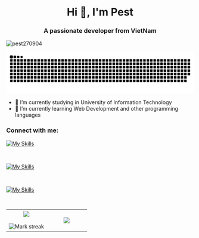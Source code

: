 <h1 align="center">Hi 👋, I'm Pest</h1>
<h3 align="center">A passionate developer from VietNam</h3>

<p align="left">
  <img
    src="https://komarev.com/ghpvc/?username=pest270904&label=Profile%20views&color=0e75b6&style=flat"
    alt="pest270904"
  />
</p>

<!--- snake -->
<div align="center">
    <img  src="https://github.com/1999AZZAR/1999AZZAR/blob/readme/resources/img/grid-snake.svg"
         alt="snake" /></a>
</div>

- 🔭 I’m currently studying in University of Information Technology
- 🌱 I’m currently learning Web Development and other programming languages

<h3 align="left">Connect with me:</h3>
<p align="left"></p>

[![My Skills](https://skillicons.dev/icons?i=cpp,js,ts,py&theme=light)](https://skillicons.dev)

<br>

[![My Skills](https://skillicons.dev/icons?i=nestjs,nodejs,express&theme=light)](https://skillicons.dev)

<br>

[![My Skills](https://skillicons.dev/icons?i=linux,prisma,ps&theme=light)](https://skillicons.dev)

<br>

<p align="center">
<!--- stats (start) -->
  <table align="center">
  <tr border="none">
  <td width="50%" align="center">   
    <img  align="center"  src="https://github-readme-stats.vercel.app/api?username=Pest270904&theme=dark&show_icons=true&count_private=true" />
    <br></br>
    <img  title="🔥 Get streak stats for your profile at git.io/streak-stats" alt="Mark streak" src="https://github-readme-streak-stats.herokuapp.com/?user=Pest270904&theme=dark&hide_border=false" /> 
  </td>
  <td width="50%" align="center"> 
    <img  align="center"  src="https://github-readme-stats.anuraghazra1.vercel.app/api/top-langs/?username=Pest270904&theme=dark&hide_border=false&no-bg=true&no-frame=true&langs_count=10"/> 
    </td>
  </tr>
</table>
